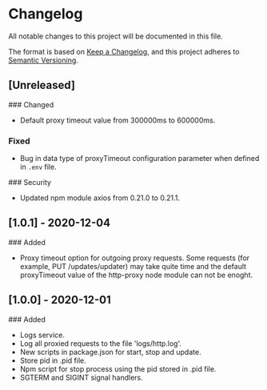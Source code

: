 # Changelog
All notable changes to this project will be documented in this file.

The format is based on [Keep a Changelog](https://keepachangelog.com/en/1.0.0/),
and this project adheres to [Semantic Versioning](https://semver.org/spec/v2.0.0.html).

## [Unreleased]
### Changed
- Default proxy timeout value from 300000ms to 600000ms.

### Fixed
- Bug in data type of proxyTimeout configuration parameter when defined in `.env` file.

### Security
- Updated npm module axios from 0.21.0 to 0.21.1.


## [1.0.1] - 2020-12-04
### Added
- Proxy timeout option for outgoing proxy requests. Some requests (for example, PUT /updates/updater) may take quite time and the default proxyTimeout value of the http-proxy node module can not be enoght.

## [1.0.0] - 2020-12-01
### Added
- Logs service.
- Log all proxied requests to the file 'logs/http.log'.
- New scripts in package.json for start, stop and update.
- Store pid in .pid file.
- Npm script for stop process using the pid stored in .pid file.
- SGTERM and SIGINT signal handlers.